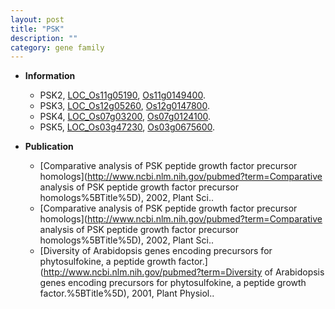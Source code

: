 ```yaml
---
layout: post
title: "PSK"
description: ""
category: gene family
---
```


* **Information**  
    + PSK2, [LOC_Os11g05190](http://rice.uga.edu/cgi-bin/ORF_infopage.cgi?orf=LOC_Os11g05190), [Os11g0149400](https://rapdb.dna.affrc.go.jp/locus/?name=Os11g0149400).
    + PSK3, [LOC_Os12g05260](http://rice.uga.edu/cgi-bin/ORF_infopage.cgi?orf=LOC_Os12g05260), [Os12g0147800](https://rapdb.dna.affrc.go.jp/locus/?name=Os12g0147800).
    + PSK4, [LOC_Os07g03200](http://rice.uga.edu/cgi-bin/ORF_infopage.cgi?orf=LOC_Os07g03200), [Os07g0124100](https://rapdb.dna.affrc.go.jp/locus/?name=Os07g0124100).
    + PSK5, [LOC_Os03g47230](http://rice.uga.edu/cgi-bin/ORF_infopage.cgi?orf=LOC_Os03g47230), [Os03g0675600](https://rapdb.dna.affrc.go.jp/locus/?name=Os03g0675600).

* **Publication**  
    + [Comparative analysis of PSK peptide growth factor precursor homologs](http://www.ncbi.nlm.nih.gov/pubmed?term=Comparative analysis of PSK peptide growth factor precursor homologs%5BTitle%5D), 2002, Plant Sci..
    + [Comparative analysis of PSK peptide growth factor precursor homologs](http://www.ncbi.nlm.nih.gov/pubmed?term=Comparative analysis of PSK peptide growth factor precursor homologs%5BTitle%5D), 2002, Plant Sci..
    + [Diversity of Arabidopsis genes encoding precursors for phytosulfokine, a peptide growth factor.](http://www.ncbi.nlm.nih.gov/pubmed?term=Diversity of Arabidopsis genes encoding precursors for phytosulfokine, a peptide growth factor.%5BTitle%5D), 2001, Plant Physiol..


